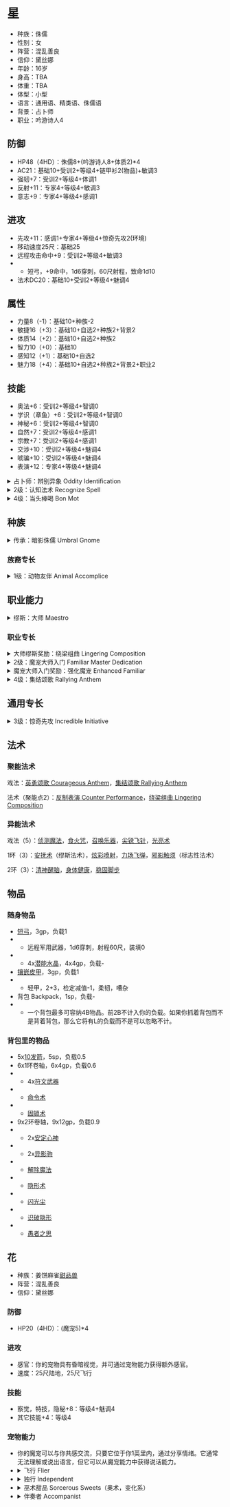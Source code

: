 # 星

- 种族：侏儒
- 性别：女
- 阵营：混乱善良
- 信仰：黛丝娜
- 年龄：16岁
- 身高：TBA
- 体重：TBA
- 体型：小型
- 语言：通用语、精类语、侏儒语
- 背景：占卜师
- 职业：吟游诗人4

## 防御

- HP48（4HD）：侏儒8+(吟游诗人8+体质2)*4
- AC21：基础10+受训2+等级4+链甲衫2(物品)+敏调3
- 强韧+7：受训2+等级4+体调1
- 反射+11：专家4+等级4+敏调3
- 意志+9：专家4+等级4+感调1

## 进攻

- 先攻+11：感调1+专家4+等级4+惊奇先攻2(环境)
- 移动速度25尺：基础25
- 远程攻击命中+9：受训2+等级4+敏调3
- - 短弓，+9命中，1d6穿刺，60尺射程，致命1d10
- 法术DC20：基础10+受训2+等级4+魅调4

## 属性

- 力量8（-1）：基础10+种族-2
- 敏捷16（+3）：基础10+自选2+种族2+背景2
- 体质14（+2）：基础10+自选2+种族2
- 智力10（+0）：基础10
- 感知12（+1）：基础10+自选2
- 魅力18（+4）：基础10+自选2+种族2+背景2+职业2

## 技能

- 奥法+6：受训2+等级4+智调0
- 学识（章鱼）+6：受训2+等级4+智调0
- 神秘+6：受训2+等级4+智调0
- 自然+7：受训2+等级4+感调1
- 宗教+7：受训2+等级4+感调1
- 交涉+10：受训2+等级4+魅调4
- 唬骗+10：受训2+等级4+魅调4
- 表演+12：专家4+等级4+魅调4

<details>
<summary>
占卜师：辨别异象 Oddity Identification
</summary>

当你发现一个魔法效果或目睹法术被施放时，你可以立即知道它是否会影响心智（具有心灵特征）、扭转运势（具有幸运或厄运特征）、洞悉秘密（具有侦测、预测、揭示或探知特征）。根据GM的判断，类似效果也可能算作这些类型。在辨识魔法或回忆知识以了解关于这些效果的更多信息时，你可以始终使用神秘技能而无需承受减值，并获得+2环境加值。
</details>

<details>
<summary>
2级：认知法术 Recognize Spell
</summary>

若你在该法术根源的相应技能上受训，并且该法术是个2环或更低环的常见法术，则你可以自动识别它（依然掷骰以尝试获得大成功，但你不会获得比成功更差的结果）。若你的技能熟练度达到专家，自动识别的法术最高环级提高到4环；若达到大师，提高到6环；若达到传奇，提高到10环。根据被施放的法术根源，GM暗骰奥法、自然、神秘或宗教检定。若你未在该技能上受训，则无法获得比失败更好的结果。

<b>大成功</b> 你正确识别出法术，并且在对抗它的豁免检定或AC上获得+1环境加值。<br>
<b>成功</b> 你正确识别出法术。<br>
<b>失败</b> 你未能识别出法术。<br>
<b>大失败</b> 你将法术错认为另一个法术，由GM选择。
</details>

<details>
<summary>
4级：当头棒喝 Bon Mot
</summary>

你对敌人当头棒喝，使其震惊。选择一个30尺内的敌人然后骰一次 交涉 Diplomacy 检定对抗目标的意志豁免DC。

<b>大成功</b> 目标受到影响，察觉和意志豁免都受到-3状态减值，持续1分钟。
目标可以通过反驳你的当头棒喝来尝试提前终止该效果。反驳需要一个拥有专注特征的单动作或合适的技能动作来驳斥你的观点。GM决定什么技能动作可用，且必须消耗至少一个动作。通常反驳需要使用基于语言和魅力的技能动作。<br>
<b>成功</b> 如同大成功，只是减值为-2。<br>
<b>大失败</b> 棒喝反而使你自取其辱。你自己会承受成功时敌人应承受的效果。你身上的效果也持续1分钟或直到你下一次当头棒喝成功。
</details>

## 种族

<details>
<summary>
传承：暗影侏儒 Umbral Gnome
</summary>
无论是由于与黑暗或阴影精类的联系，还是继承自生活在地底深处被称为地底侏儒的侏儒族群，亦或是其他什么原因，你在完全的黑暗之中仍能视物。你获得黑暗视觉。
</details>

### 族裔专长

<details>
<summary>
1级：动物友伴 Animal Accomplice
</summary>
你与一只小动物亲密无间，并建立了魔法的联结。你使用212页所示的规则获得一只魔宠。你可以自由选择动物类型，但大多数侏儒都会选择具有掘地速度的动物。
</details>

## 职业能力

<details>
<summary>
缪斯：大师 Maestro
</summary>

你的缪斯不断激励着你攀越杰出艺术的高峰。对于许多吟游诗人而言，一位导师或宿敌就扮演着这一角色，不过有些人则将目光放得更加高远，试图超越过去的杰出创作者，或是自己开辟一条新的艺术道路。如果你的缪斯是某种超自然生物，它可能会是位热爱演艺的存在，譬如科洛天使或是莉拉精灵使；若是某位神祇，则可能是莎琳。由大师缪斯所激发的艺术灵感往往精巧而富创造力，且作品往往有着形式主义。

作为一名有着大师缪斯的吟游诗人，你永远激励着自己的盟友们，并且对自己在音乐与雄辩的才能上无比自信。

缪斯专长：绕梁组曲

缪斯法术：安抚术
</details>

### 职业专长

<details>
<summary>
大师缪斯奖励：绕梁组曲 Lingering Composition
</summary>
在加入修饰音后，你的组曲法术可以持续更久。你学到了绕梁组曲（法术）组曲法术。
</details>

<details>
<summary>
2级：魔宠大师入门 Familiar Master Dedication
</summary>

你与一只生物构筑起神秘联系。这可能会涉及到复杂的仪式或咒语，比如直至从森林中有什么生物靠近你为止一直在月下冥想。或者也许你只是作出了对彼此都好的行为，比如从敌人或陷阱中救出对方，然后在陷入危机时被对方所救。

无论细节如何，你和它会成为伙伴，直至死亡把你们分开。你获得一只魔宠。若你有已经具有了一只魔宠，则获得强化魔宠专长。
</details>

<details>
<summary>
魔宠大师入门奖励：强化魔宠 Enhanced Familiar
</summary>
你每天可以选择4个魔宠能力或主人能力，而非原本的两个。
</details>

<details>
<summary>
4级：集结颂歌 Rallying Anthem
</summary>
你学到了集结颂歌（法术）组曲戏法，能够保护你与盟友。
</details>

## 通用专长

<details>
<summary>
3级：惊奇先攻 Incredible Initiative
</summary>
你的反应比他人更迅速。你的先攻检定获得+2环境加值。
</details>

## 法术

### 聚能法术

戏法：[英勇颂歌 Courageous Anthem](https://pf2.huijiwiki.com/wiki/%E8%8B%B1%E5%8B%87%E9%A2%82%E6%AD%8C%EF%BC%88%E6%B3%95%E6%9C%AF%EF%BC%89)，[集结颂歌 Rallying Anthem](https://pf2.huijiwiki.com/wiki/%E9%9B%86%E7%BB%93%E9%A2%82%E6%AD%8C%EF%BC%88%E6%B3%95%E6%9C%AF%EF%BC%89)

法术（聚能点2）：[反制表演 Counter Performance](https://pf2.huijiwiki.com/wiki/%E5%8F%8D%E5%88%B6%E8%A1%A8%E6%BC%94%EF%BC%88%E6%B3%95%E6%9C%AF%EF%BC%89)，[绕梁组曲 Lingering Composition](https://pf2.huijiwiki.com/wiki/%E7%BB%95%E6%A2%81%E7%BB%84%E6%9B%B2%EF%BC%88%E6%B3%95%E6%9C%AF%EF%BC%89)

### 异能法术

戏法（5）：[侦测魔法](https://pf2.huijiwiki.com/wiki/%E4%BE%A6%E6%B5%8B%E9%AD%94%E6%B3%95)，[食火咒](https://pf2.huijiwiki.com/wiki/%E9%A3%9F%E7%81%AB%E5%92%92)，[召唤乐器](https://pf2.huijiwiki.com/wiki/%E5%8F%AC%E5%94%A4%E4%B9%90%E5%99%A8)，[尖锐飞针](https://pf2.huijiwiki.com/wiki/%E5%B0%96%E9%94%90%E9%A3%9E%E9%92%88)，[光亮术](https://pf2.huijiwiki.com/wiki/%E5%85%89%E4%BA%AE%E6%9C%AF)

1环（3）：[安抚术](https://pf2.huijiwiki.com/wiki/%E5%AE%89%E6%8A%9A%E6%9C%AF)（缪斯法术），[炫彩喷射](https://pf2.huijiwiki.com/wiki/%E7%9C%A9%E5%BD%A9%E5%96%B7%E5%B0%84)，[力场飞弹](https://pf2.huijiwiki.com/wiki/%E5%8A%9B%E5%9C%BA%E9%A3%9E%E5%BC%B9)，[邪影触须](https://pf2.huijiwiki.com/wiki/%E9%82%AA%E5%BD%B1%E8%A7%A6%E9%A1%BB)（标志性法术）

2环（3）：[清神醒脑](https://pf2.huijiwiki.com/wiki/%E6%B8%85%E7%A5%9E%E9%86%92%E8%84%91)，[身体健康](https://pf2.huijiwiki.com/wiki/%E8%BA%AB%E5%81%A5%E4%BD%93%E5%BA%B7)，[稳固脚步](https://pf2.huijiwiki.com/wiki/%E7%A8%B3%E5%9B%BA%E8%84%9A%E6%AD%A5)

## 物品

### 随身物品

- [短弓](https://pf2.huijiwiki.com/wiki/%E7%9F%AD%E5%BC%93)，3gp，负载1
- - 远程军用武器，1d6穿刺，射程60尺，装填0
- - 4x[潜能水晶](https://pf2.huijiwiki.com/wiki/%E6%BD%9C%E8%83%BD%E6%B0%B4%E6%99%B6)，4x4gp，负载-
- [镶嵌皮甲](https://pf2.huijiwiki.com/wiki/%E9%95%B6%E5%B5%8C%E7%9A%AE%E7%94%B2)，3gp，负载1
- - 轻甲，2+3，检定减值-1，柔韧，嘈杂
- 背包 Backpack，1sp，负载-
- - 一个背包最多可容纳4B物品。前2B不计入你的负载。如果你抓着背包而不是背着背包，那么它将有L的负载而不是可以忽略不计。

### 背包里的物品

- 5x[10发箭](https://pf2.huijiwiki.com/wiki/%E7%AE%AD)，5sp，负载0.5
- 6x1环卷轴，6x4gp，负载0.6
- - 4x[符文武器](https://pf2.huijiwiki.com/wiki/%E7%AC%A6%E6%96%87%E6%AD%A6%E5%99%A8)
- - [命令术](https://pf2.huijiwiki.com/wiki/%E5%91%BD%E4%BB%A4%E6%9C%AF)
- - [固锁术](https://pf2.huijiwiki.com/wiki/%E5%9B%BA%E9%94%81%E6%9C%AF)
- 9x2环卷轴，9x12gp，负载0.9
- - 2x[安定心神](https://pf2.huijiwiki.com/wiki/%E5%AE%89%E5%AE%9A%E5%BF%83%E7%A5%9E)
- - 2x[异影驹](https://pf2.huijiwiki.com/wiki/%E5%BC%82%E5%BD%B1%E9%A9%B9)
- - [解除魔法](https://pf2.huijiwiki.com/wiki/%E8%A7%A3%E9%99%A4%E9%AD%94%E6%B3%95)
- - [隐形术](https://pf2.huijiwiki.com/wiki/%E6%B3%95%E6%9C%AF%E5%88%97%E8%A1%A8)
- - [闪光尘](https://pf2.huijiwiki.com/wiki/%E6%98%BE%E5%85%89%E5%B0%98)
- - [识破隐形](https://pf2.huijiwiki.com/wiki/%E8%AF%86%E7%A0%B4%E6%97%A0%E5%BD%A2)
- - [愚者之思](https://pf2.huijiwiki.com/wiki/%E6%84%9A%E8%80%85%E4%B9%8B%E6%80%9D)


## 花

- 种族：姜饼麻雀[甜品兽](https://pf2.huijiwiki.com/wiki/%E7%89%B9%E6%AE%8A%E9%AD%94%E5%AE%A0#%E7%94%9C%E5%93%81%E5%85%BD_SWEET_BEASTS)
- 阵营：混乱善良
- 信仰：黛丝娜

### 防御

- HP20（4HD）：(魔宠5)*4

### 进攻

- 感官：你的宠物具有昏暗视觉，并可通过宠物能力获得额外感官。
- 速度：25尺陆地，25尺飞行

### 技能

- 察觉，特技，隐秘+8：等级4+魅调4
- 其它技能+4：等级4

### 宠物能力

- 你的魔宠可以与你共感交流，只要它位于你1英里内，通过分享情绪。它通常无法理解或说出语言，但它可以从魔宠能力中获得说话能力。
- <details><summary>飞行 Flier</summary>它获得25尺飞行速度。</details>
- <details><summary>独行 Independent</summary>在遭遇中，如果你没有指挥你的魔宠，它每轮仍能获得1个动作。通常你依然可以决定它如何使用该动作，但GM可以判定你的魔宠选择采用自己的战术，而非执行你更喜欢的动作。该能力不能用于贴身仆宠或类似需要指挥的能力，例如骑乘魔宠或类似情况。</details>
- <details><summary>巫术甜品 Sorcerous Sweets（奥术，变化系）</summary>在你每日准备中，你的甜品魔宠会进行一种不寻常的小仪式。你的魔宠找到一件小型非魔法物品（首选一朵花或一块掉落的水果，但紧要关头也可以是一枚卵石甚至一枚硬币），然后围绕着进行奇怪的仪式舞蹈，姜饼麻雀会蹦蹦跳跳叽叽喳喳，硬糖甲虫会按越来越复杂的集合图案滚动，巧克力鼠则会用爪子画出奥术图纹。在仪式结束时，物品会变成一块糖果，通常与魔宠的种类相同。糖果是一件具有奥术，消耗品和变化系特征的物品。任何使用一个交互动作吃下糖果的人，会在欺骗，交涉和表演检定上获得+1物品加值，持续1小时（9级时提升为+2，17级时提升为+3）。糖果会保持附魔直到你下次每日准备。</details>
- <details><summary>伴奏者 Accompanist</summary>你的魔宠能够协助进行表演。每当你尝试表演（Performance）检定时，若你的魔宠在身边并且能够行动的话，它便会用低鸣、敲击、或自己的微型乐器进行伴奏。这会为你提供+1环境加值，如果你的表演为大师则为+2。</details>